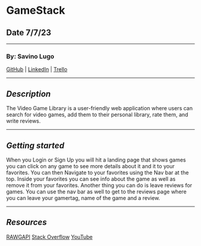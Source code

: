 # GameStack

## Date 7/7/23

---

### By: Savino Lugo

[GitHub](https://github.com/SavinoLugo) | [LinkedIn](https://www.linkedin.com/in/savinolugo/) | [Trello](https://trello.com/b/BM1Z4kGo/gamestack)

---

## **_Description_**

The Video Game Library is a user-friendly web application where users can search for video games, add them to their personal library, rate them, and write reviews.

---

## **_Getting started_**

When you Login or Sign Up you will hit a landing page that shows games you can click on any game to see more details about it and it to your favorites. You can then Navigate to your favorites using the Nav bar at the top. Inside your favorites you can see info about the game as well as remove it from your favorites. Another thing you can do is leave reviews for games. You can use the nav bar as well to get to the reviews page where you can leave your gamertag, name of the game and a review.

---

## **_Resources_**

[RAWGAPI](https://rawg.io/)
[Stack Overflow](https://stackoverflow.com/)
[YouTube](https://www.youtube.com/)
